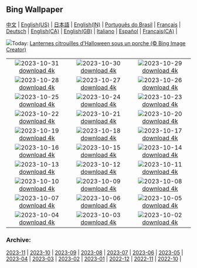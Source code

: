 ## Bing Wallpaper
[中文](README.md) |                     [English(US)](en-US.md) |                     [日本語](ja-JP.md) |                     [English(IN)](en-IN.md) |                     [Português do Brasil](pt-BR.md) |                     [Français](fr-FR.md) |                     [Deutsch](de-DE.md) |                     [English(CA)](en-CA.md) |                     [English(GB)](en-GB.md) |                     [Italiano](it-IT.md) |                     [Español](es-ES.md) |                     [Français(CA)](fr-CA.md) |                    

![](https://www.bing.com/th?id=OHR.HalloweenPorchAI_FR-CA7805975704_UHD.jpg&w=1000)Today: [Lanternes citrouilles d'Halloween sous un porche (© Bing Image Creator)](https://www.bing.com/th?id=OHR.HalloweenPorchAI_FR-CA7805975704_UHD.jpg)

|      |      |      |
| :----: | :----: | :----: |
|![](https://www.bing.com/th?id=OHR.AutumnRaven_FR-CA7668123944_UHD.jpg&pid=hp&w=384&h=216&rs=1&c=4)2023-10-31 [download 4k](https://www.bing.com/th?id=OHR.AutumnRaven_FR-CA7668123944_UHD.jpg)|![](https://www.bing.com/th?id=OHR.KennyLake_FR-CA9652787331_UHD.jpg&pid=hp&w=384&h=216&rs=1&c=4)2023-10-30 [download 4k](https://www.bing.com/th?id=OHR.KennyLake_FR-CA9652787331_UHD.jpg)|![](https://www.bing.com/th?id=OHR.FiveWinds_FR-CA7541007489_UHD.jpg&pid=hp&w=384&h=216&rs=1&c=4)2023-10-29 [download 4k](https://www.bing.com/th?id=OHR.FiveWinds_FR-CA7541007489_UHD.jpg)|
|![](https://www.bing.com/th?id=OHR.OldBridgeSkye_FR-CA7225455953_UHD.jpg&pid=hp&w=384&h=216&rs=1&c=4)2023-10-28 [download 4k](https://www.bing.com/th?id=OHR.OldBridgeSkye_FR-CA7225455953_UHD.jpg)|![](https://www.bing.com/th?id=OHR.ViennaAutumn_FR-CA7060863029_UHD.jpg&pid=hp&w=384&h=216&rs=1&c=4)2023-10-27 [download 4k](https://www.bing.com/th?id=OHR.ViennaAutumn_FR-CA7060863029_UHD.jpg)|![](https://www.bing.com/th?id=OHR.GrandStaircase_FR-CA6895096374_UHD.jpg&pid=hp&w=384&h=216&rs=1&c=4)2023-10-26 [download 4k](https://www.bing.com/th?id=OHR.GrandStaircase_FR-CA6895096374_UHD.jpg)|
|![](https://www.bing.com/th?id=OHR.FuzerCastle_FR-CA6749666735_UHD.jpg&pid=hp&w=384&h=216&rs=1&c=4)2023-10-25 [download 4k](https://www.bing.com/th?id=OHR.FuzerCastle_FR-CA6749666735_UHD.jpg)|![](https://www.bing.com/th?id=OHR.PoconosMaze_FR-CA6610174699_UHD.jpg&pid=hp&w=384&h=216&rs=1&c=4)2023-10-24 [download 4k](https://www.bing.com/th?id=OHR.PoconosMaze_FR-CA6610174699_UHD.jpg)|![](https://www.bing.com/th?id=OHR.AstoriaBridge_FR-CA6366797852_UHD.jpg&pid=hp&w=384&h=216&rs=1&c=4)2023-10-23 [download 4k](https://www.bing.com/th?id=OHR.AstoriaBridge_FR-CA6366797852_UHD.jpg)|
|![](https://www.bing.com/th?id=OHR.PersepolisRelief_FR-CA6174028626_UHD.jpg&pid=hp&w=384&h=216&rs=1&c=4)2023-10-22 [download 4k](https://www.bing.com/th?id=OHR.PersepolisRelief_FR-CA6174028626_UHD.jpg)|![](https://www.bing.com/th?id=OHR.PygmySloth_FR-CA0305105096_UHD.jpg&pid=hp&w=384&h=216&rs=1&c=4)2023-10-21 [download 4k](https://www.bing.com/th?id=OHR.PygmySloth_FR-CA0305105096_UHD.jpg)|![](https://www.bing.com/th?id=OHR.WaterLilyVietnam_FR-CA7076104642_UHD.jpg&pid=hp&w=384&h=216&rs=1&c=4)2023-10-20 [download 4k](https://www.bing.com/th?id=OHR.WaterLilyVietnam_FR-CA7076104642_UHD.jpg)|
|![](https://www.bing.com/th?id=OHR.KodiakAlaska_FR-CA6923861570_UHD.jpg&pid=hp&w=384&h=216&rs=1&c=4)2023-10-19 [download 4k](https://www.bing.com/th?id=OHR.KodiakAlaska_FR-CA6923861570_UHD.jpg)|![](https://www.bing.com/th?id=OHR.SpreadsheetDay_FR-CA6790377879_UHD.jpg&pid=hp&w=384&h=216&rs=1&c=4)2023-10-18 [download 4k](https://www.bing.com/th?id=OHR.SpreadsheetDay_FR-CA6790377879_UHD.jpg)|![](https://www.bing.com/th?id=OHR.GoldenEnchantments_FR-CA6675188914_UHD.jpg&pid=hp&w=384&h=216&rs=1&c=4)2023-10-17 [download 4k](https://www.bing.com/th?id=OHR.GoldenEnchantments_FR-CA6675188914_UHD.jpg)|
|![](https://www.bing.com/th?id=OHR.AutumnHedgehog_FR-CA6537528455_UHD.jpg&pid=hp&w=384&h=216&rs=1&c=4)2023-10-16 [download 4k](https://www.bing.com/th?id=OHR.AutumnHedgehog_FR-CA6537528455_UHD.jpg)|![](https://www.bing.com/th?id=OHR.RingEclipse_FR-CA6408238341_UHD.jpg&pid=hp&w=384&h=216&rs=1&c=4)2023-10-15 [download 4k](https://www.bing.com/th?id=OHR.RingEclipse_FR-CA6408238341_UHD.jpg)|![](https://www.bing.com/th?id=OHR.JasperDarkSky_FR-CA1010044700_UHD.jpg&pid=hp&w=384&h=216&rs=1&c=4)2023-10-14 [download 4k](https://www.bing.com/th?id=OHR.JasperDarkSky_FR-CA1010044700_UHD.jpg)|
|![](https://www.bing.com/th?id=OHR.IdahoBarn_FR-CA6251406821_UHD.jpg&pid=hp&w=384&h=216&rs=1&c=4)2023-10-13 [download 4k](https://www.bing.com/th?id=OHR.IdahoBarn_FR-CA6251406821_UHD.jpg)|![](https://www.bing.com/th?id=OHR.JohnDayFossil_FR-CA6129075559_UHD.jpg&pid=hp&w=384&h=216&rs=1&c=4)2023-10-12 [download 4k](https://www.bing.com/th?id=OHR.JohnDayFossil_FR-CA6129075559_UHD.jpg)|![](https://www.bing.com/th?id=OHR.SoprisSunrise_FR-CA5999894532_UHD.jpg&pid=hp&w=384&h=216&rs=1&c=4)2023-10-11 [download 4k](https://www.bing.com/th?id=OHR.SoprisSunrise_FR-CA5999894532_UHD.jpg)|
|![](https://www.bing.com/th?id=OHR.ThanksgivingDay_FR-CA0094476324_UHD.jpg&pid=hp&w=384&h=216&rs=1&c=4)2023-10-10 [download 4k](https://www.bing.com/th?id=OHR.ThanksgivingDay_FR-CA0094476324_UHD.jpg)|![](https://www.bing.com/th?id=OHR.OctoClam_FR-CA5864786299_UHD.jpg&pid=hp&w=384&h=216&rs=1&c=4)2023-10-09 [download 4k](https://www.bing.com/th?id=OHR.OctoClam_FR-CA5864786299_UHD.jpg)|![](https://www.bing.com/th?id=OHR.GrizzlyFalls_FR-CA5667931816_UHD.jpg&pid=hp&w=384&h=216&rs=1&c=4)2023-10-08 [download 4k](https://www.bing.com/th?id=OHR.GrizzlyFalls_FR-CA5667931816_UHD.jpg)|
|![](https://www.bing.com/th?id=OHR.TaughannockFalls_FR-CA5542512995_UHD.jpg&pid=hp&w=384&h=216&rs=1&c=4)2023-10-07 [download 4k](https://www.bing.com/th?id=OHR.TaughannockFalls_FR-CA5542512995_UHD.jpg)|![](https://www.bing.com/th?id=OHR.GentooJump_FR-CA1552519523_UHD.jpg&pid=hp&w=384&h=216&rs=1&c=4)2023-10-06 [download 4k](https://www.bing.com/th?id=OHR.GentooJump_FR-CA1552519523_UHD.jpg)|![](https://www.bing.com/th?id=OHR.TarantulaNebula_FR-CA1350814155_UHD.jpg&pid=hp&w=384&h=216&rs=1&c=4)2023-10-05 [download 4k](https://www.bing.com/th?id=OHR.TarantulaNebula_FR-CA1350814155_UHD.jpg)|
|![](https://www.bing.com/th?id=OHR.WhitsundaySwirl_FR-CA0986280043_UHD.jpg&pid=hp&w=384&h=216&rs=1&c=4)2023-10-04 [download 4k](https://www.bing.com/th?id=OHR.WhitsundaySwirl_FR-CA0986280043_UHD.jpg)|![](https://www.bing.com/th?id=OHR.VuittonFoundation_FR-CA0479769350_UHD.jpg&pid=hp&w=384&h=216&rs=1&c=4)2023-10-03 [download 4k](https://www.bing.com/th?id=OHR.VuittonFoundation_FR-CA0479769350_UHD.jpg)|![](https://www.bing.com/th?id=OHR.AssiniboineProvincialPark_FR-CA1452925229_UHD.jpg&pid=hp&w=384&h=216&rs=1&c=4)2023-10-02 [download 4k](https://www.bing.com/th?id=OHR.AssiniboineProvincialPark_FR-CA1452925229_UHD.jpg)|


### Archive:
[2023-11](archive/fr-CA/202311/README.md) | [2023-10](archive/fr-CA/202310/README.md) | [2023-09](archive/fr-CA/202309/README.md) | [2023-08](archive/fr-CA/202308/README.md) | [2023-07](archive/fr-CA/202307/README.md) | [2023-06](archive/fr-CA/202306/README.md) | [2023-05](archive/fr-CA/202305/README.md) | [2023-04](archive/fr-CA/202304/README.md) | [2023-03](archive/fr-CA/202303/README.md) | [2023-02](archive/fr-CA/202302/README.md) | [2023-01](archive/fr-CA/202301/README.md) | [2022-12](archive/fr-CA/202212/README.md) | [2022-11](archive/fr-CA/202211/README.md) | [2022-10](archive/fr-CA/202210/README.md) | 
